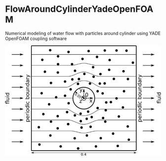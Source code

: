 # FlowAroundCylinderYadeOpenFOAM
Numerical modeling of water flow with particles around cylinder using YADE OpenFOAM coupling software

![FlowAroundCylinderScheme](pics/FlowAroundCylinderScheme.png)
